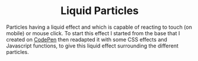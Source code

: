 <h1 align="center">Liquid Particles</h1>

<p>Particles having a liquid effect and which is capable of reacting to touch (on mobile) or mouse click. To start this effect I started from the base that I created on <a href="https://codepen.io/CodeCrusader80/pen/BaGMwVW">CodePen</a> then readapted it with some CSS effects and Javascript functions, to give this liquid effect surrounding the different particles.</p>
